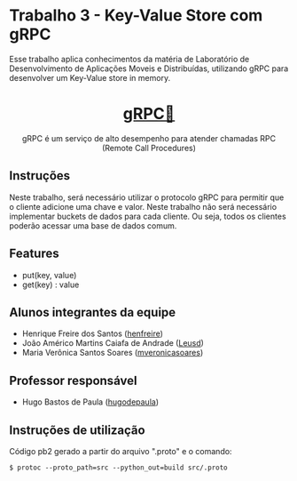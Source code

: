 # Trabalho 3 - Key-Value Store com gRPC

Esse trabalho aplica conhecimentos da matéria de Laboratório de Desenvolvimento de Aplicações Moveis e Distribuídas, utilizando gRPC para desenvolver um Key-Value store in memory.

<h1 align="center">
    <a href="https://grpc.io/">gRPC🔗</a>
</h1>

<p align="center"> gRPC é um serviço de alto desempenho para atender chamadas RPC (Remote Call Procedures) </p>
<p align="center">

## Instruções

Neste trabalho, será necessário utilizar o protocolo gRPC para permitir que o cliente adicione uma chave e valor. Neste trabalho não será necessário implementar buckets de dados para cada cliente. Ou seja, todos os clientes poderão acessar uma base de dados comum.

## Features

* put(key, value)
* get(key) : value

## Alunos integrantes da equipe

* Henrique Freire dos Santos ([henfreire](https://github.com/henfreire))
* João Américo Martins Caiafa de Andrade ([Leusd](https://github.com/Leusd))
* Maria Verônica Santos Soares ([mveronicasoares](https://github.com/mveronicasoares))

## Professor responsável

* Hugo Bastos de Paula ([hugodepaula](https://github.com/hugodepaula))

## Instruções de utilização

Código pb2 gerado a partir do arquivo ".proto" e o comando:
```
$ protoc --proto_path=src --python_out=build src/.proto
```

